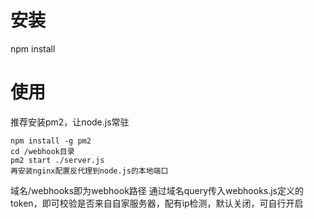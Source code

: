 # 安装
npm install
# 使用
推荐安装pm2，让node.js常驻
```
npm install -g pm2
cd /webhook目录
pm2 start ./server.js
再安装nginx配置反代理到node.js的本地端口
```
域名/webhooks即为webhook路径
通过域名query传入webhooks.js定义的token，即可校验是否来自自家服务器，配有ip检测，默认关闭，可自行开启